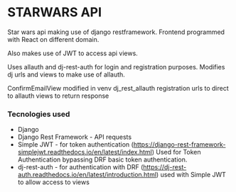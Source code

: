 # STARWARS API 

Star wars api making use of django restframework. Frontend programmed with React on different domain.

Also makes use of JWT to access api views.

Uses allauth and dj-rest-auth for login and registration purposes. Modifies dj urls and views to make use of allauth.

ConfirmEmailView modified in venv dj_rest_allauth registration urls to direct to allauth views to return response

### Tecnologies used

* Django
* Django Rest Framework - API requests
* Simple JWT - for token authentication (https://django-rest-framework-simplejwt.readthedocs.io/en/latest/index.html)
    Used for Token Authentication bypassing DRF basic token authentication.
* dj-rest-auth - for authentication with DRF (https://dj-rest-auth.readthedocs.io/en/latest/introduction.html)
    used with Simple JWT to allow access to views